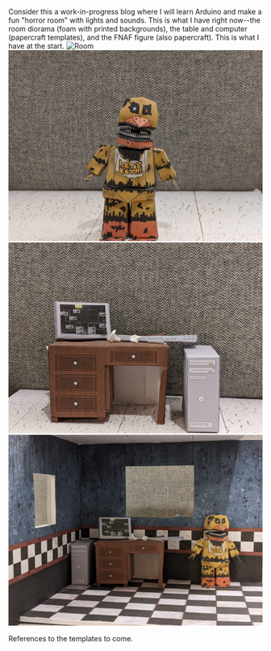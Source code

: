 Consider this a work-in-progress blog where I will learn Arduino and make a fun "horror room" with lights and sounds. 
This is what I have right now--the room diorama (foam with printed backgrounds), the table and computer (papercraft templates), and the FNAF figure (also papercraft).
This is what I have at the start. 
![Room](images/Room.jpg)
![Room](images/Tenant.jpg)
![Room](images/Desktop.jpg)
![Room](images/Composition.jpg)

References to the templates to come. 
